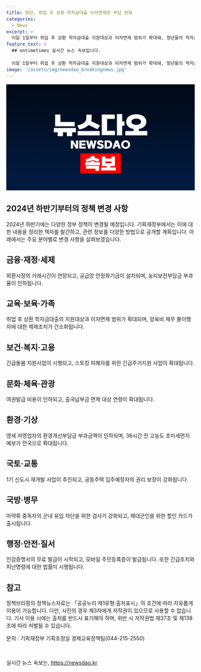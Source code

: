 ```yaml
---
title: 청년, 취업 후 상환 학자금대출 이자면제로 부담 완화
categories:
  - News
excerpt: >
  이달 1일부터 취업 후 상환 학자금대출 지원대상과 이자면제 범위가 확대돼, 청년들의 학자금 부담이 줄어드는 등 정책 변화가 있습니다. 또한 긴급돌봄 지원사업이 신설되었으며, 2024년 하반기부터 달라지는 제도와 법규사항 등을 알기 쉽게 정리한 이렇게 달라집니다 책자가 발간되었습니다. 금융·재정·세제, 교육·보육·가족, 보건·복지·고용, 문화·체육·관광, 환경·기상, 국토·교통, 국방·병무, 행정·안전·질서 등 분야별로 다양한 내용이 소개되었습니다. 자세한 내용은 정책브리핑 홈페이지에서 확인할 수 있습니다. (출처: 정책브리핑 www.korea.kr)
feature_text: >
  ## ontimetimes 실시간 뉴스 속보입니다.

  이달 1일부터 취업 후 상환 학자금대출 지원대상과 이자면제 범위가 확대돼, 청년들의 학자금 부담이 줄어드는 등 정책 변화가 있습니다. 또한 긴급돌봄 지원사업이 신설되었으며, 2024년 하반기부터 달라지는 제도와 법규사항 등을 알기 쉽게 정리한 이렇게 달라집니다 책자가 발간되었습니다. 금융·재정·세제, 교육·보육·가족, 보건·복지·고용, 문화·체육·관광, 환경·기상, 국토·교통, 국방·병무, 행정·안전·질서 등 분야별로 다양한 내용이 소개되었습니다. 자세한 내용은 정책브리핑 홈페이지에서 확인할 수 있습니다. (출처: 정책브리핑 www.korea.kr)
image: '/assets/img/newsdao_breakingnews.jpg'
---
```


<p><img src="/assets/img/newsdao_breakingnews.jpg" alt="ontimetimes 속보" /></p>

<h2 data-ke-size="size26">2024년 하반기부터의 정책 변경 사항</h2>

<p data-ke-size="size16">2024년 하반기에는 다양한 정부 정책이 변경될 예정입니다. 기획재정부에서는 이에 대한 내용을 정리한 책자를 발간하고, 관련 정보를 다양한 방법으로 공개할 계획입니다. 아래에서는 주요 분야별로 변경 사항을 살펴보겠습니다.</p>

<h2 data-ke-size="size24">금융·재정·세제</h2>

<p data-ke-size="size16">외환시장의 거래시간이 연장되고, 공급망 안정화기금이 설치되며, 농지보전부담금 부과율이 인하됩니다.</p>

<h2 data-ke-size="size24">교육·보육·가족</h2>

<p data-ke-size="size16">취업 후 상환 학자금대출의 지원대상과 이자면제 범위가 확대되며, 양육비 채무 불이행자에 대한 제재조치가 간소화됩니다.</p>

<h2 data-ke-size="size24">보건·복지·고용</h2>

<p data-ke-size="size16">긴급돌봄 지원사업이 시행되고, 스토킹 피해자를 위한 긴급주거지원 사업이 확대됩니다.</p>

<h2 data-ke-size="size24">문화·체육·관광</h2>

<p data-ke-size="size16">여권발급 비용이 인하되고, 출국납부금 면제 대상 연령이 확대됩니다.</p>

<h2 data-ke-size="size24">환경·기상</h2>

<p data-ke-size="size16">영세 자영업자의 환경개선부담금 부과금액이 인하되며, 36시간 전 고농도 초미세먼지 예보가 전국으로 확대됩니다.</p>

<h2 data-ke-size="size24">국토·교통</h2>

<p data-ke-size="size16">1기 신도시 재개발 사업이 추진되고, 공동주택 입주예정자의 권리 보장이 강화됩니다.</p>

<h2 data-ke-size="size24">국방·병무</h2>

<p data-ke-size="size16">마약류 중독자의 군내 유입 차단을 위한 검사가 강화되고, 제대군인을 위한 할인 카드가 출시됩니다.</p>

<h2 data-ke-size="size24">행정·안전·질서</h2>

<p data-ke-size="size16">인감증명서의 무료 발급이 시작되고, 모바일 주민등록증이 발급됩니다.
    또한 긴급조치와 피난명령에 대한 법률이 시행됩니다.</p>

<h2 data-ke-size="size24">참고</h2>

<p data-ke-size="size16">정책브리핑의 정책뉴스자료는 「공공누리 제1유형:출처표시」의 조건에 따라 자유롭게 이용이 가능합니다. 다만, 사진의 경우 제3자에게 저작권이 있으므로 사용할 수 없습니다. 기사 이용 시에는 출처를 반드시 표기해야 하며, 위반 시 저작권법 제37조 및 제138조에 따라 처벌될 수 있습니다.</p>

<p data-ke-size="size16">문의 : 기획재정부 기획조정실 경제교육정책팀(044-215-2550)</p>

<p data-ke-size="size16">&nbsp;</p>
실시간 뉴스 속보는, <a href="https://newsdao.kr" rel="dofollow">https://newsdao.kr</a>


